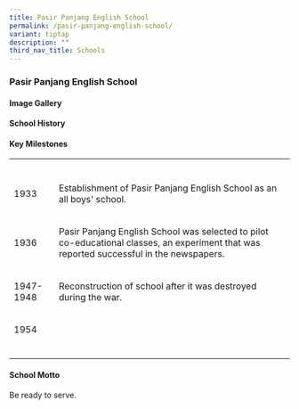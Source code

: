 ```yaml
---
title: Pasir Panjang English School
permalink: /pasir-panjang-english-school/
variant: tiptap
description: ""
third_nav_title: Schools
---
```

<h3><strong>Pasir Panjang English School</strong></h3>
<p></p>
<h4><strong>Image Gallery</strong></h4>
<p></p>
<h4><strong>School History</strong></h4>
<p></p>
<p></p>
<h4><strong>Key Milestones</strong></h4>
<p></p>
<table style="minWidth: 50px">
<colgroup>
<col>
<col>
</colgroup>
<tbody>
<tr>
<th rowspan="1" colspan="1">
<p></p>
</th>
<th rowspan="1" colspan="1">
<p></p>
</th>
</tr>
<tr>
<td rowspan="1" colspan="1">
<p>1933</p>
</td>
<td rowspan="1" colspan="1">
<p>Establishment of Pasir Panjang English School as an all boys' school.</p>
</td>
</tr>
<tr>
<td rowspan="1" colspan="1">
<p>1936</p>
</td>
<td rowspan="1" colspan="1">
<p>Pasir Panjang English School was selected to pilot co-educational classes,
an experiment that was reported successful in the newspapers.</p>
</td>
</tr>
<tr>
<td rowspan="1" colspan="1">
<p>1947-1948</p>
</td>
<td rowspan="1" colspan="1">
<p>Reconstruction of school after it was destroyed during the war.</p>
</td>
</tr>
<tr>
<td rowspan="1" colspan="1">
<p>1954</p>
</td>
<td rowspan="1" colspan="1">
<p></p>
</td>
</tr>
<tr>
<td rowspan="1" colspan="1">
<p></p>
</td>
<td rowspan="1" colspan="1">
<p></p>
</td>
</tr>
</tbody>
</table>
<p></p>
<h4><strong>School Motto</strong></h4>
<p>Be ready to serve.</p>
<p></p>
<p></p>